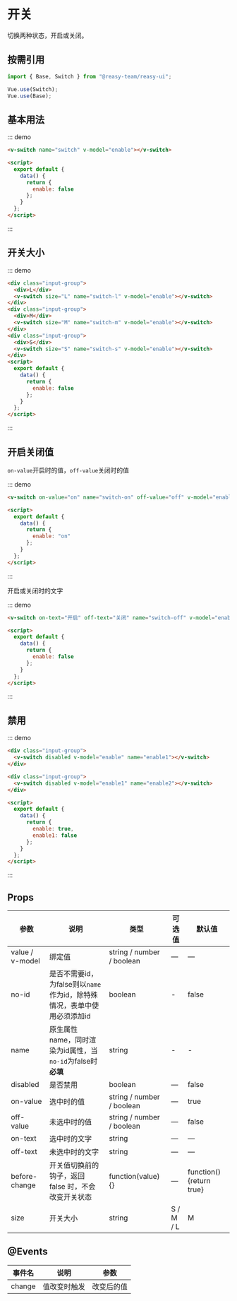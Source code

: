 # 开关

切换两种状态，开启或关闭。
## 按需引用

```js
import { Base, Switch } from "@reasy-team/reasy-ui";

Vue.use(Switch);
Vue.use(Base);
```

## 基本用法

::: demo

```html
<v-switch name="switch" v-model="enable"></v-switch>

<script>
  export default {
    data() {
      return {
        enable: false
      };
    }
  };
</script>
```

:::

## 开关大小

::: demo

```html
<div class="input-group">
  <div>L</div>
  <v-switch size="L" name="switch-l" v-model="enable"></v-switch>
</div>
<div class="input-group">
  <div>M</div>
  <v-switch size="M" name="switch-m" v-model="enable"></v-switch>
</div>
<div class="input-group">
  <div>S</div>
  <v-switch size="S" name="switch-s" v-model="enable"></v-switch>
</div>
<script>
  export default {
    data() {
      return {
        enable: false
      };
    }
  };
</script>
```

:::

## 开启关闭值

`on-value`开启时的值，`off-value`关闭时的值

::: demo

```html
<v-switch on-value="on" name="switch-on" off-value="off" v-model="enable"></v-switch>

<script>
  export default {
    data() {
      return {
        enable: "on"
      };
    }
  };
</script>
```

:::

开启或关闭时的文字

::: demo

```html
<v-switch on-text="开启" off-text="关闭" name="switch-off" v-model="enable"></v-switch>

<script>
  export default {
    data() {
      return {
        enable: false
      };
    }
  };
</script>
```

:::

## 禁用

::: demo

```html
<div class="input-group">
  <v-switch disabled v-model="enable" name="enable1"></v-switch>
</div>

<div class="input-group">
  <v-switch disabled v-model="enable1" name="enable2"></v-switch>
</div>

<script>
  export default {
    data() {
      return {
        enable: true,
        enable1: false
      };
    }
  };
</script>
```

:::

## Props

| 参数            | 说明                                                | 类型                      | 可选值    | 默认值                   |
| --------------- | --------------------------------------------------- | ------------------------- | --------- | ------------------------ |
| value / v-model | 绑定值                                              | string / number / boolean | —         | —                        |
| no-id       | 是否不需要id，为false则以`name`作为id，除特殊情况，表单中使用必须添加id         | boolean  | - | false|
| name        | 原生属性name，同时渲染为id属性，当`no-id`为false时**必填**  | string  | - | -   |
| disabled        | 是否禁用                                            | boolean                   | —         | false                    |
| on-value        | 选中时的值                                          | string / number / boolean | —         | true                     |
| off-value       | 未选中时的值                                        | string / number / boolean | —         | false                    |
| on-text         | 选中时的文字                                        | string                    | —         | —                        |
| off-text        | 未选中时的文字                                      | string                    | —         | —                        |
| before-change   | 开关值切换前的钩子，返回 false 时，不会改变开关状态 | function(value) {}        | —         | function() {return true} |
| size            | 开关大小                                            | string                    | S / M / L | M                        |

## @Events

| 事件名 | 说明         | 参数       |
| ------ | ------------ | ---------- |
| change | 值改变时触发 | 改变后的值 |
